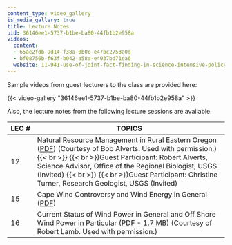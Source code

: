 ```yaml
---
content_type: video_gallery
is_media_gallery: true
title: Lecture Notes
uid: 36146ee1-5737-b1be-ba80-44fb1b2e958a
videos:
  content:
  - 65ae2fdb-9d14-f38a-0b0c-e47bc2753a0d
  - bf08756b-f63f-b042-a58a-e4037bd71ea6
  website: 11-941-use-of-joint-fact-finding-in-science-intensive-policy-disputes-part-i-fall-2003
---
```


Sample videos from guest lecturers to the class are provided here:

{{< video-gallery "36146ee1-5737-b1be-ba80-44fb1b2e958a" >}}


Also, the lecture notes from the following lecture sessions are available.

| LEC # | TOPICS |
| --- | --- |
| 12 | Natural Resource Management in Rural Eastern Oregon ([PDF](/courses/urban-studies-and-planning/11-941-use-of-joint-fact-finding-in-science-intensive-policy-disputes-part-i-fall-2003/lecture-notes/nat_resrc.pdf)) (Courtesy of Bob Alverts. Used with permission.)  {{< br >}}  {{< br >}}Guest Participant: Robert Alverts, Science Advisor, Office of the Regional Biologist, USGS (Invited)  {{< br >}}  {{< br >}}Guest Participant: Christine Turner, Research Geologist, USGS (Invited) |
| 15 | Cape Wind Controversy and Wind Energy in General ([PDF](/courses/urban-studies-and-planning/11-941-use-of-joint-fact-finding-in-science-intensive-policy-disputes-part-i-fall-2003/lecture-notes/cape_wind.pdf)) |
| 16 | Current Status of Wind Power in General and Off Shore Wind Power in Particular ([PDF - 1.7 MB](/courses/urban-studies-and-planning/11-941-use-of-joint-fact-finding-in-science-intensive-policy-disputes-part-i-fall-2003/lecture-notes/boblamb.pdf)) (Courtesy of Robert Lamb. Used with permission.)